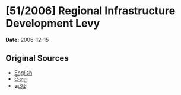 # [51/2006] Regional Infrastructure Development Levy

**Date:** 2006-12-15

## Original Sources

- [English](https://documents.gov.lk/view/acts/2006/12/51-2006_E.pdf)
- [සිංහල](https://documents.gov.lk/view/acts/2006/12/51-2006_S.pdf)
- [தமிழ்](https://documents.gov.lk/view/acts/2006/12/51-2006_T.pdf)

